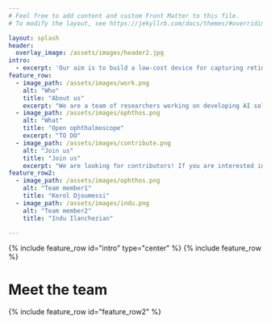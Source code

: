 ```yaml
---
# Feel free to add content and custom Front Matter to this file.
# To modify the layout, see https://jekyllrb.com/docs/themes/#overriding-theme-defaults

layout: splash
header:
  overlay_image: /assets/images/header2.jpg
intro: 
  - excerpt: 'Our aim is to build a low-cost device for capturing retinal fundus images and equip it with Artificial Intelligence based software to detect Diabetic Retinopathy from the images. The primary goal is to make AI based diagnostics accesible to a larger population, especially in developing countries. In addition, this device could be a useful tool to collect data for research purposes and improve the AI software. This is an extension of the Open Indirect Ophthalmoscope project.'
feature_row:
  - image_path: /assets/images/work.png
    alt: "Who"
    title: "About us"
    excerpt: "We are a team of researchers working on developing AI solutions for diagnosing eye diseases."
  - image_path: /assets/images/ophthos.png
    alt: "What"
    title: "Open ophthalmoscope"
    excerpt: "TO DO"
  - image_path: /assets/images/contribute.png
    alt: "Join us"
    title: "Join us"
    excerpt: "We are looking for contributors! If you are interested in our project, please feel free to reach out to us by email."
feature_row2:
  - image_path: /assets/images/ophthos.png
    alt: "Team member1"
    title: "Kerol Djoumessi"
  - image_path: /assets/images/indu.png
    alt: "Team member2"
    title: "Indu Ilanchezian"

---
```


{% include feature_row id="intro" type="center" %}
{% include feature_row %}
# Meet the team 
{% include feature_row id="feature_row2" %}

